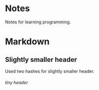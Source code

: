 # Notes
Notes for learning programming.

# Markdown

## Slightly smaller header

Used two hashes for slightly smaller header.


###### tiny header
